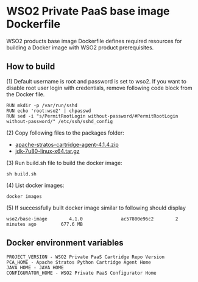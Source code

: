 # WSO2 Private PaaS base image Dockerfile

WSO2 products base image Dockerfile defines required resources for building a Docker image with WSO2 product prerequisites.

## How to build

(1) Default username is root and password is set to wso2. If you want to disable root user login with credentials, remove following code block from the Docker file.
```
RUN mkdir -p /var/run/sshd
RUN echo 'root:wso2' | chpasswd
RUN sed -i "s/PermitRootLogin without-password/#PermitRootLogin without-password/" /etc/ssh/sshd_config
```

(2) Copy following files to the packages folder:

* [apache-stratos-cartridge-agent-4.1.4.zip ](http://www.apache.org/dyn/closer.cgi/stratos)
* [jdk-7u80-linux-x64.tar.gz](http://www.oracle.com/technetwork/java/javase/downloads/jdk7-downloads-1880260.html)

(3)  Run build.sh file to build the docker image:
```
sh build.sh
```

(4) List docker images:
```
docker images
```
(5) If successfully built docker image similar to following should display
```
wso2/base-image        4.1.0              ac57800e96c2        2 minutes ago         677.6 MB
```
## Docker environment variables
```
PROJECT_VERSION - WSO2 Private PaaS Cartridge Repo Version
PCA_HOME - Apache Stratos Python Cartridge Agent Home
JAVA_HOME - JAVA HOME
CONFIGURATOR_HOME - WSO2 Private PaaS Configurator Home
```
